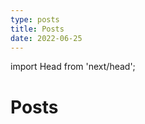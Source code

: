 ```yaml
---
type: posts
title: Posts
date: 2022-06-25
---
```


import Head from 'next/head';

<Head>
  <link rel="canonical" href="https://www.lando.blog/posts/" />
  <title>Posts - lando.blog</title>
</Head>

# Posts
